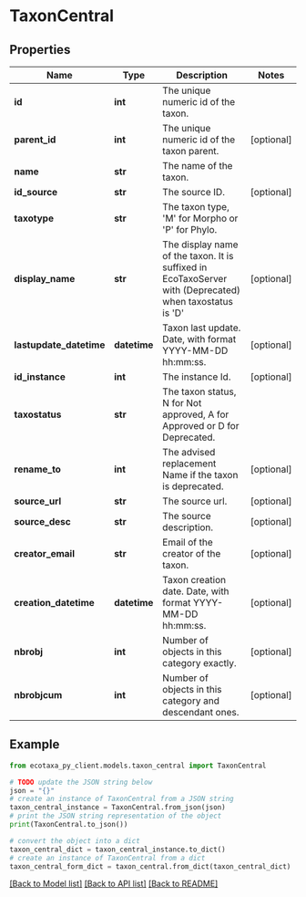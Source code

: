 # TaxonCentral


## Properties

Name | Type | Description | Notes
------------ | ------------- | ------------- | -------------
**id** | **int** | The unique numeric id of the taxon. | 
**parent_id** | **int** | The unique numeric id of the taxon parent. | [optional] 
**name** | **str** | The name of the taxon. | 
**id_source** | **str** | The source ID. | [optional] 
**taxotype** | **str** | The taxon type, &#39;M&#39; for Morpho or &#39;P&#39; for Phylo. | 
**display_name** | **str** | The display name of the taxon. It is suffixed in EcoTaxoServer with (Deprecated) when taxostatus is &#39;D&#39; | [optional] 
**lastupdate_datetime** | **datetime** | Taxon last update. Date, with format YYYY-MM-DD hh:mm:ss. | [optional] 
**id_instance** | **int** | The instance Id. | [optional] 
**taxostatus** | **str** | The taxon status, N for Not approved, A for Approved or D for Deprecated. | 
**rename_to** | **int** | The advised replacement Name if the taxon is deprecated. | [optional] 
**source_url** | **str** | The source url. | [optional] 
**source_desc** | **str** | The source description. | [optional] 
**creator_email** | **str** | Email of the creator of the taxon. | [optional] 
**creation_datetime** | **datetime** | Taxon creation date. Date, with format YYYY-MM-DD hh:mm:ss. | [optional] 
**nbrobj** | **int** | Number of objects in this category exactly. | [optional] 
**nbrobjcum** | **int** | Number of objects in this category and descendant ones. | [optional] 

## Example

```python
from ecotaxa_py_client.models.taxon_central import TaxonCentral

# TODO update the JSON string below
json = "{}"
# create an instance of TaxonCentral from a JSON string
taxon_central_instance = TaxonCentral.from_json(json)
# print the JSON string representation of the object
print(TaxonCentral.to_json())

# convert the object into a dict
taxon_central_dict = taxon_central_instance.to_dict()
# create an instance of TaxonCentral from a dict
taxon_central_form_dict = taxon_central.from_dict(taxon_central_dict)
```
[[Back to Model list]](../README.md#documentation-for-models) [[Back to API list]](../README.md#documentation-for-api-endpoints) [[Back to README]](../README.md)


